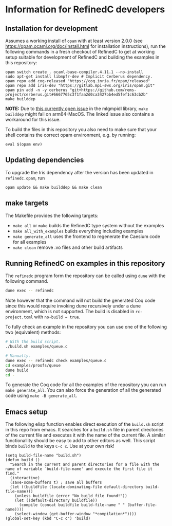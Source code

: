 # Information for RefinedC developers

## Installation for development

Assumes a working install of `opam` with at least version 2.0.0 (see
https://opam.ocaml.org/doc/Install.html for installation
instructions), run the following commands in a fresh checkout of
RefinedC to get at working setup suitable for development of RefinedC
and building the examples in this repository:

```
opam switch create . ocaml-base-compiler.4.11.1 --no-install
sudo apt-get install libmpfr-dev # Implicit Cerberus dependency.
opam repo add coq-released "https://coq.inria.fr/opam/released"
opam repo add iris-dev "https://gitlab.mpi-sws.org/iris/opam.git"
opam pin add -n -y cerberus "git+https://github.com/rems-project/cerberus.git#6667765c3f1faa2d0ca3427bb4ed5fef1c63cb2b"
make builddep
```

**NOTE:** Due to [this currently open issue](https://github.com/ocaml/opam-repository/issues/23436) in the mlgmpidl library, `make builddep` might fail on arm64-MacOS. The linked issue also contains a workaround for this issue.

To build the files in this repository you also need to make sure that
your shell contains the correct opam environment, e.g. by running:
```
eval $(opam env)
```

## Updating dependencies

To upgrade the Iris dependency after the version has been updated in
`refinedc.opam`, run
```
opam update && make builddep && make clean
```

## make targets

The Makefile provides the following targets:

- `make all` or `make` builds the RefinedC type system without the examples
- `make all_with_examples` builds everything including examples
- `make generate_all` uses the frontend to regenerate the Caesium code
  for all examples
- `make clean` remove .vo files and other build artifacts

## Running RefinedC on examples in this repository

The `refinedc` program form the repository can be called using `dune` with the
following command.
```bash
dune exec -- refinedc
```
Note however that the command will not build the generated Coq code since this
would require invoking dune recursively under a dune environment, which is not
supported. The build is disabled in `rc-project.toml` with `no-build = true`.

To fully check an example in the repository you can use one of the following
two (equivalent) methods:
```bash
# With the build script.
./build.sh examples/queue.c

# Manually.
dune exec -- refinedc check examples/queue.c
cd examples/proofs/queue
dune build
cd -
```

To generate the Coq code for all the examples of the repository you can run
`make generate_all`. You can also force the generation of all the generated
code using `make -B generate_all`.

## Emacs setup

The following elisp function enables direct execution of the `build.sh` script in this repo from emacs.
It searches for a `build.sh` file in parent directories of the current file and executes it with the name
of the current file. A similar functionallity should be easy to add to other editors as well.
This script binds `build` to the keys `C-c c`. Use at your own risk!

```elisp
(setq build-file-name "build.sh")
(defun build ()
  "Search in the current and parent directories for a file with the name of variable `build-file-name' and execute the first file it find."
  (interactive)
  (save-some-buffers t) ; save all buffers
  (let ((buildfile (locate-dominating-file default-directory build-file-name)))
    (unless buildfile (error "No build file found!"))
    (let ((default-directory buildfile))
      (compile (concat buildfile build-file-name " " (buffer-file-name))))
    (select-window (get-buffer-window "*compilation*"))))
(global-set-key (kbd "C-c c") 'build)
```

